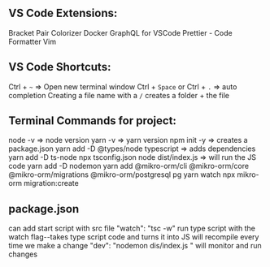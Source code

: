 ## VS Code Extensions:
Bracket Pair Colorizer
Docker
GraphQL for VSCode
Prettier - Code Formatter
Vim

## VS Code Shortcuts:
Ctrl + `~` => Open new terminal window
Ctrl + `Space` or Ctrl + `.` => auto completion
Creating a file name with a `/` creates a folder + the file

## Terminal Commands for project:
node -v => node version
yarn -v => yarn version
npm init -y => creates a package.json
yarn add -D @types/node typescript => adds dependencies
yarn add -D ts-node
npx tsconfig.json
node dist/index.js => will run the JS code
yarn add -D nodemon
yarn add @mikro-orm/cli @mikro-orm/core @mikro-orm/migrations @mikro-orm/postgresql pg
yarn watch
npx mikro-orm migration:create 

## package.json
can add start script with src file
"watch": "tsc -w" run type script with the watch flag--takes type script code and turns it into JS
will recompile every time we make a change
"dev": "nodemon dis/index.js " will monitor and run changes
